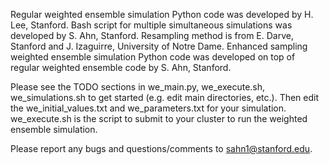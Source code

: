 Regular weighted ensemble simulation Python code was developed by H. Lee, Stanford. 
Bash script for multiple simultaneous simulations was developed by S. Ahn, Stanford. 
Resampling method is from E. Darve, Stanford and J. Izaguirre, University of Notre Dame. 
Enhanced sampling weighted ensemble simulation Python code was developed on top of regular weighted ensemble code by S. Ahn, Stanford.

Please see the TODO sections in we_main.py, we_execute.sh, we_simulations.sh to get started (e.g. edit main directories, etc.). Then edit the we_initial_values.txt and we_parameters.txt for your simulation. we_execute.sh is the script to submit to your cluster to run the weighted ensemble simulation.

Please report any bugs and questions/comments to sahn1@stanford.edu.
